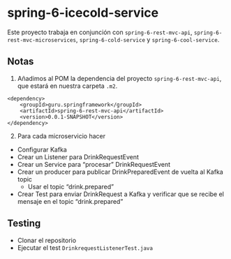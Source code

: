 # spring-6-icecold-service

Este proyecto trabaja en conjunción con `spring-6-rest-mvc-api`, `spring-6-rest-mvc-microservices`, `spring-6-cold-service` y `spring-6-cool-service`.

## Notas

1. Añadimos al POM la dependencia del proyecto `spring-6-rest-mvc-api`, que estará en nuestra carpeta `.m2`.

```
<dependency>
    <groupId>guru.springframework</groupId>
    <artifactId>spring-6-rest-mvc-api</artifactId>
    <version>0.0.1-SNAPSHOT</version>
</dependency>
```

2. Para cada microservicio hacer

- Configurar Kafka
- Crear un Listener para DrinkRequestEvent
- Crear un Service para “procesar” DrinkRequestEvent
- Crear un producer para publicar DrinkPreparedEvent de vuelta al Kafka topic
  - Usar el topic “drink.prepared”
- Crear Test para enviar DrinkRequest a Kafka y verificar que se recibe el mensaje en el topic “drink.prepared”

## Testing

- Clonar el repositorio
- Ejecutar el test `DrinkrequestListenerTest.java`